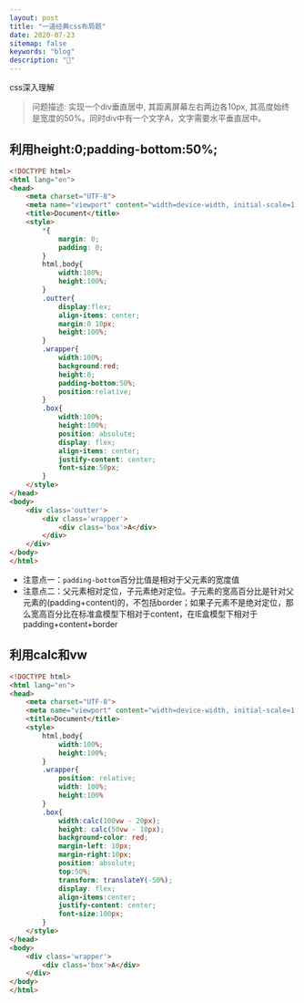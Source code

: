 ```yaml
---
layout: post
title: "一道经典css布局题"
date: 2020-07-23
sitemap: false
keywords: "blog"
description: "🚀"
---
```


css深入理解

> 问题描述: 实现一个div垂直居中, 其距离屏幕左右两边各10px, 其高度始终是宽度的50%。同时div中有一个文字A，文字需要水平垂直居中。

## 利用height:0;padding-bottom:50%;

```html
<!DOCTYPE html>
<html lang="en">
<head>
    <meta charset="UTF-8">
    <meta name="viewport" content="width=device-width, initial-scale=1.0">
    <title>Document</title>
    <style>
        *{
            margin: 0;
            padding: 0;
        }
        html,body{
            width:100%;
            height:100%;
        }
        .outter{
            display:flex;
            align-items: center;
            margin:0 10px;
            height:100%;
        }
        .wrapper{
            width:100%;
            background:red;
            height:0;
            padding-bottom:50%;
            position:relative;
        }
        .box{
            width:100%;
            height:100%;
            position: absolute;
            display: flex;
            align-items: center;
            justify-content: center;
            font-size:50px;
        }
    </style>
</head>
<body>
    <div class='outter'>
        <div class='wrapper'>
            <div class='box'>A</div>
        </div>
    </div>
</body>
</html>
```


* 注意点一：`padding-bottom`百分比值是相对于父元素的宽度值  
* 注意点二：父元素相对定位，子元素绝对定位。子元素的宽高百分比是针对父元素的(padding+content)的，不包括border；如果子元素不是绝对定位，那么宽高百分比在标准盒模型下相对于content，在IE盒模型下相对于padding+content+border

## 利用calc和vw

```html
<!DOCTYPE html>
<html lang="en">
<head>
    <meta charset="UTF-8">
    <meta name="viewport" content="width=device-width, initial-scale=1.0">
    <title>Document</title>
    <style>
        html,body{
            width:100%;
            height:100%;
        }
        .wrapper{
            position: relative;
            width: 100%;
            height:100%
        }
        .box{
            width:calc(100vw - 20px);
            height: calc(50vw - 10px);
            background-color: red;
            margin-left: 10px;
            margin-right:10px;
            position: absolute;
            top:50%;
            transform: translateY(-50%);
            display: flex;
            align-items:center;
            justify-content: center;
            font-size:100px;
        }
    </style>
</head>
<body>
    <div class='wrapper'>
        <div class='box'>A</div>
    </div>
</body>
</html>
```